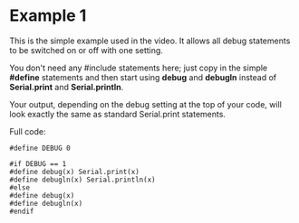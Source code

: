 # Example 1

This is the simple example used in the video. It allows all debug statements to be switched on or off with one setting.

You don't need any #include statements here; just copy in the simple **#define** statements and then start using **debug** and **debugln** instead of **Serial.print** and **Serial.println**.

Your output, depending on the debug setting at the top of your code, will look exactly the same as standard Serial.print statements.

Full code:
```
#define DEBUG 0

#if DEBUG == 1
#define debug(x) Serial.print(x)
#define debugln(x) Serial.println(x)
#else
#define debug(x)
#define debugln(x)
#endif
```
